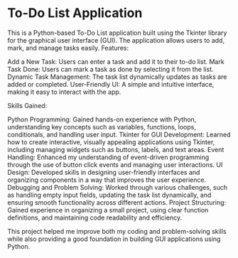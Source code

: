 # To-Do List Application

This is a Python-based To-Do List application built using the Tkinter library for the graphical user interface (GUI). The application allows users to add, mark, and manage tasks easily.
Features:

Add a New Task: Users can enter a task and add it to their to-do list.
Mark Task Done: Users can mark a task as done by selecting it from the list.
Dynamic Task Management: The task list dynamically updates as tasks are added or completed.
User-Friendly UI: A simple and intuitive interface, making it easy to interact with the app.

Skills Gained:

Python Programming: Gained hands-on experience with Python, understanding key concepts such as variables, functions, loops, conditionals, and handling user input.
Tkinter for GUI Development: Learned how to create interactive, visually appealing applications using Tkinter, including managing widgets such as buttons, labels, and text areas.
Event Handling: Enhanced my understanding of event-driven programming through the use of button click events and managing user interactions.
UI Design: Developed skills in designing user-friendly interfaces and organizing components in a way that improves the user experience.
Debugging and Problem Solving: Worked through various challenges, such as handling empty input fields, updating the task list dynamically, and ensuring smooth functionality across different actions.
Project Structuring: Gained experience in organizing a small project, using clear function definitions, and maintaining code readability and efficiency.

This project helped me improve both my coding and problem-solving skills while also providing a good foundation in building GUI applications using Python.
